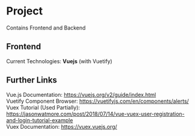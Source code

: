 # Project
Contains Frontend and Backend

## Frontend
Current Technologies: **Vuejs** (with Vuetify)

## Further Links
Vue.js Documentation: https://vuejs.org/v2/guide/index.html <br/>
Vuetify Component Browser: https://vuetifyjs.com/en/components/alerts/ <br/>
Vuex Tutorial (Used Partially): https://jasonwatmore.com/post/2018/07/14/vue-vuex-user-registration-and-login-tutorial-example <br/>
Vuex Documentation: https://vuex.vuejs.org/ <br/>


